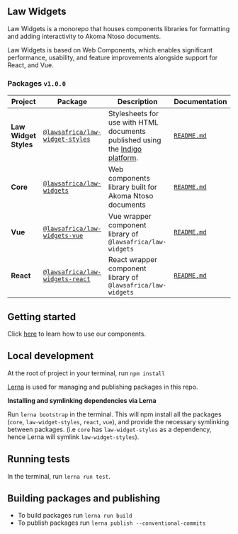 
## Law Widgets

Law Widgets is a monorepo that houses components libraries for formatting and adding interactivity to Akoma Ntoso documents.

Law Widgets is based on Web Components, which enables significant performance, usability, and feature improvements 
alongside support for React, and Vue.

### Packages `v1.0.0`

| Project               | Package                                                                                           | Description                                                                                                    | Documentation                           |
|-----------------------|---------------------------------------------------------------------------------------------------|----------------------------------------------------------------------------------------------------------------|-----------------------------------------|
| **Law Widget Styles** | [`@lawsafrica/law-widget-styles`](https://www.npmjs.com/package/@lawsafrica/law-widget-styles)                | Stylesheets for use with HTML documents published using the [Indigo platform](https://indigo.readthedocs.org). | [`README.md`](law-widget-styles/README.md)     
| **Core**              | [`@lawsafrica/law-widgets`](https://www.npmjs.com/package/@lawsafrica/law-widgets)              | Web components library built for Akoma Ntoso documents                                                         | [`README.md`](core/README.md)                                                                                   
| **Vue**               | [`@lawsafrica/law-widgets-vue`](https://www.npmjs.com/package/@lawsafrica/law-widgets-vue)      | Vue wrapper component library of `@lawsafrica/law-widgets`                                                    | [`README.md`](packages/vue/README.md)                                                                          
| **React**             | [`@lawsafrica/law-widgets-react`](https://www.npmjs.com/package/@lawsafrica//law-widgets-react) | React wrapper component library of `@lawsafrica/law-widgets`                                                  | [`README.md`](packages/react/README.md)                                                                        

## Getting started
Click [here](core/README.md#components) to learn how to use our components.


## Local development
At the root of project in your terminal, run `npm install`

[Lerna](https://lerna.js.org/) is used for managing and publishing packages in this repo.

**Installing and symlinking dependencies via Lerna**

Run `lerna bootstrap` in the terminal. This will npm install all the packages (`core`, `law-widget-styles`, `react`, `vue`), 
and provide the necessary symlinking between packages. (i.e `core` has `law-widget-styles` as a dependency, hence Lerna will
symlink `law-widget-styles`).

## Running tests 
In the terminal, run `lerna run test`.

## Building packages and publishing
- To build packages run `lerna run build`
- To publish packages run `lerna publish --conventional-commits`

